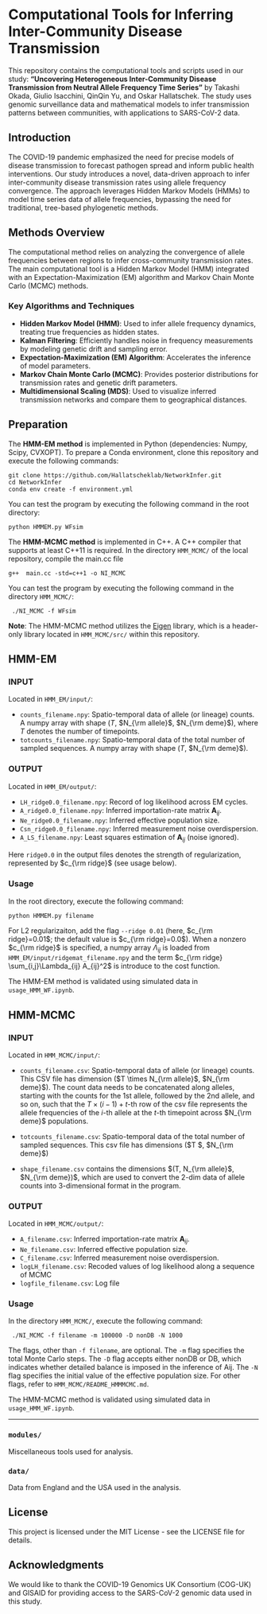 # Computational Tools for Inferring Inter-Community Disease Transmission

This repository contains the computational tools and scripts used in our study: **“Uncovering Heterogeneous Inter-Community Disease Transmission from Neutral Allele Frequency Time Series”** by Takashi Okada, Giulio Isacchini, QinQin Yu, and Oskar Hallatschek. The study uses genomic surveillance data and mathematical models to infer transmission patterns between communities, with applications to SARS-CoV-2 data.

## Introduction


The COVID-19 pandemic emphasized the need for precise models of disease transmission to forecast pathogen spread and inform public health interventions. Our study introduces a novel, data-driven approach to infer inter-community disease transmission rates using allele frequency convergence. The approach leverages Hidden Markov Models (HMMs) to model time series data of allele frequencies, bypassing the need for traditional, tree-based phylogenetic methods.



## Methods Overview


The computational method relies on analyzing the convergence of allele frequencies between regions to infer cross-community transmission rates. The main computational tool is a Hidden Markov Model (HMM) integrated with an Expectation-Maximization (EM) algorithm and Markov Chain Monte Carlo (MCMC) methods.

### Key Algorithms and Techniques

- **Hidden Markov Model (HMM)**: Used to infer allele frequency dynamics, treating true frequencies as hidden states.
- **Kalman Filtering**: Efficiently handles noise in frequency measurements by modeling genetic drift and sampling error.
- **Expectation-Maximization (EM) Algorithm**: Accelerates the inference of model parameters.
- **Markov Chain Monte Carlo (MCMC)**: Provides posterior distributions for transmission rates and genetic drift parameters.
- **Multidimensional Scaling (MDS)**: Used to visualize inferred transmission networks and compare them to geographical distances.


## Preparation

The **HMM-EM method** is implemented in Python (dependencies: Numpy, Scipy, CVXOPT). To prepare a Conda environment, clone this repository and execute the following commands:
```
git clone https://github.com/Hallatscheklab/NetworkInfer.git 
cd NetworkInfer
conda env create -f environment.yml
```
You can test the program by executing the following command in the root directory:
```
python HMMEM.py WFsim
```

The **HMM-MCMC method** is implemented in C++. A C++ compiler that supports at least C++11 is required. In the directory `HMM_MCMC/` of the local repository, compile the main.cc file
```
g++  main.cc -std=c++1 -o NI_MCMC
```
You can test the program by executing the following command in the directory `HMM_MCMC/`:
```
 ./NI_MCMC -f WFsim
```
<!-- The flag `-f` specifies the input filename (here, WFsim) and loads the input data located in `HMM_MCMC/input`. For more information on the list of flags, see below or refer to `HMM_MCMC/README_HMMMCMC.md`. -->

**Note**: The HMM-MCMC method utilizes the [Eigen](http://eigen.tuxfamily.org) library, which is a header-only library located in `HMM_MCMC/src/` within this repository. 

## HMM-EM
 
### INPUT
Located in `HMM_EM/input/`:
- `counts_filename.npy`: Spatio-temporal data of allele (or lineage) counts. A numpy array with shape ($T$, $N_{\rm allele}$, $N_{\rm deme}$), where $T$ denotes the number of timepoints. 
- `totcounts_filename.npy`: Spatio-temporal data of the total number of sampled sequences.  A numpy array with shape ($T$, $N_{\rm deme}$). 

### OUTPUT
Located in `HMM_EM/output/`:
- `LH_ridge0.0_filename.npy`: Record of log likelihood across EM cycles.
- `A_ridge0.0_filename.npy`: Inferred importation-rate matrix ${\mathbf{A}_{ij}}$.
- `Ne_ridge0.0_filename.npy`: Inferred effective population size.
- `Csn_ridge0.0_filename.npy`: Inferred measurement noise overdispersion.
- `A_LS_filename.npy`: Least squares estimation of ${\mathbf{A}_{ij}}$ (noise ignored).

Here `ridge0.0` in the output files denotes the strength of regularization, represented by $c_{\rm ridge}$ (see usage below).

### Usage

In the root directory, execute the following command:
```
python HMMEM.py filename 
```
For L2 regularizaiton, add the flag `--ridge 0.01` (here, $c_{\rm ridge}=0.01$; the default value is $c_{\rm ridge}=0.0$). When a nonzero $c_{\rm ridge}$ is specified, a numpy array $\Lambda_{ij}$ is loaded from `HMM_EM/input/ridgemat_filename.npy` and the term $c_{\rm ridge} \sum_{i,j}\Lambda_{ij} A_{ij}^2$ is introduce to the cost function. 


The HMM-EM method is validated using simulated data in `usage_HMM_WF.ipynb`.
   

## HMM-MCMC

    
### INPUT
Located in `HMM_MCMC/input/`:
- `counts_filename.csv`: Spatio-temporal data of allele (or lineage) counts. This CSV file has dimension ($T \times N_{\rm allele}$,  $N_{\rm deme}$). The count data needs to be concatenated along alleles, starting with the counts for the 1st allele, followed by the 2nd allele, and so on, such that the $T\times (i-1)+t$-th row of the csv file represents the allele frequencies of the $i$-th allele at the $t$-th timepoint across $N_{\rm deme}$ populations. 

- `totcounts_filename.csv`: Spatio-temporal data of the total number of sampled sequences.  This csv file has dimensions ($T $,  $N_{\rm deme}$)
- `shape_filename.csv` contains the dimensions $(T,  N_{\rm allele}$,  $N_{\rm deme})$, which are used to convert the 2-dim data of allele counts into 3-dimensional format in the program. 

### OUTPUT
Located in `HMM_MCMC/output/`:
- `A_filename.csv`: Inferred importation-rate matrix ${\mathbf A}_{ij}$.
- `Ne_filename.csv`: Inferred effective population size.
- `C_filename.csv`: Inferred measurement noise overdispersion.
- `logLH_filename.csv`: Recoded values of log likelihood along a sequence of MCMC 
- `logfile_filename.csv`: Log file

### Usage

In the directory `HMM_MCMC/`, execute the following command:
```
 ./NI_MCMC -f filename -m 100000 -D nonDB -N 1000 
```
The flags, other than `-f filename`, are optional. The `-m` flag specifies the total Monte Carlo steps. The `-D` flag accepts either nonDB or DB, which indicates whether detailed balance is imposed in the inference of Aij. The `-N` flag specifies the initial value of the effective population size. For other flags, refer to `HMM_MCMC/README_HMMMCMC.md`.

The HMM-MCMC method is validated using simulated data in `usage_HMM_WF.ipynb`.

---

### `modules/`
Miscellaneous tools used for analysis.

### `data/`
Data from England and the USA used in the analysis.

License
---

This project is licensed under the MIT License - see the LICENSE file for details.

Acknowledgments
---

We would like to thank the COVID-19 Genomics UK Consortium (COG-UK) and GISAID for providing access to the SARS-CoV-2 genomic data used in this study.
 
